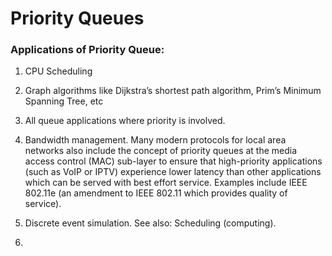 #  Priority Queues

### Applications of Priority Queue:

1) CPU Scheduling
2) Graph algorithms like Dijkstra’s shortest path algorithm, Prim’s Minimum Spanning Tree, etc
3) All queue applications where priority is involved.

4) Bandwidth management.
Many modern protocols for local area networks also include the concept of priority queues at the media access control (MAC) sub-layer to ensure that high-priority applications (such as VoIP or IPTV) experience lower latency than other applications which can be served with best effort service.
Examples include IEEE 802.11e (an amendment to IEEE 802.11 which provides quality of service).
5) Discrete event simulation. See also: Scheduling (computing).
6) 
